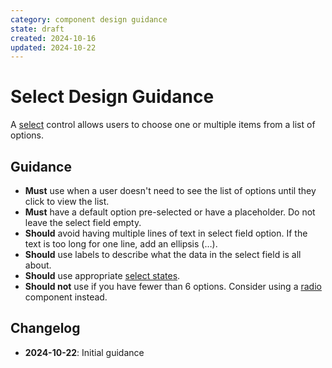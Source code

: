 ```yaml
---
category: component design guidance
state: draft
created: 2024-10-16
updated: 2024-10-22
---
```


# Select Design Guidance

A [select](https://clarity.design/documentation/select) control allows users to choose one or multiple items from a list of options.

## Guidance

- **Must** use when a user doesn't need to see the list of options until they click to view the list.
- **Must** have a default option pre-selected or have a placeholder. Do not leave the select field empty.
- **Should** avoid having multiple lines of text in select field option. If the text is too long for one line, add an ellipsis (…).
- **Should** use labels to describe what the data in the select field is all about.
- **Should** use appropriate [select states](https://clarity.design/documentation/select#states).
- **Should not** use if you have fewer than 6 options. Consider using a [radio](https://clarity.design/documentation/radio) component instead.

## Changelog

- **2024-10-22**: Initial guidance
